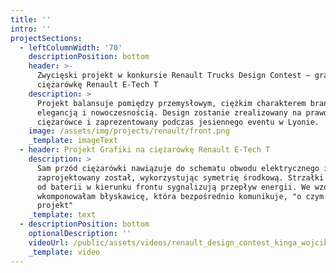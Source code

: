 ```yaml
---
title: ''
intro: ''
projectSections:
  - leftColumnWidth: '70'
    descriptionPosition: bottom
    header: >-
      Zwycięski projekt w konkursie Renault Trucks Design Contest – grafika na
      ciężarówkę Renault E-Tech T
    description: >
      Projekt balansuje pomiędzy przemysłowym, ciężkim charakterem branży, a
      elegancją i nowoczesnością. Design zostanie zrealizowany na prawdziwej
      ciężarówce i zaprezentowany podczas jesiennego eventu w Lyonie.
    image: /assets/img/projects/renault/front.png
    _template: imageText
  - header: Projekt Grafiki na ciężarówkę Renault E-Tech T
    description: >
      Sam przód ciężarówki nawiązuje do schematu obwodu elektrycznego i
      zaprojektowany został, wykorzystując symetrię środkową. Strzałki biegnące
      od baterii w kierunku frontu sygnalizują przepływ energii. We wzór
      wkomponowałam błyskawicę, która bezpośrednio komunikuje, "o czym jest ten
      projekt"
    _template: text
  - descriptionPosition: bottom
    optionalDescription: ''
    videoUrl: /public/assets/videos/renault_design_contest_kinga_wojcik.mp4
    _template: video
---
```


